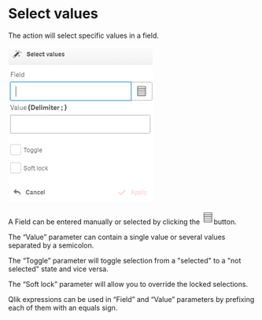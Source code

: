 # Select values

The action will select specific values in a field.

![](<../.gitbook/assets/image (126).png>)

A Field can be entered manually or selected by clicking the <img src="../.gitbook/assets/image (127).png" alt="" data-size="original">button.


The “Value” parameter can contain a single value or several values separated by a semicolon.

The “Toggle” parameter will toggle selection from a "selected" to a "not selected" state and vice versa.

The “Soft lock” parameter will allow you to override the locked selections.

Qlik expressions can be used in “Field” and “Value” parameters by prefixing each of them with an equals sign.

